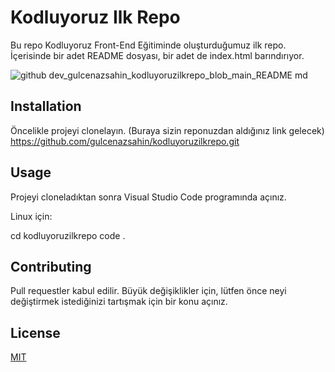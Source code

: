 # Kodluyoruz Ilk Repo

Bu repo Kodluyoruz Front-End Eğitiminde oluşturduğumuz ilk repo. İçerisinde bir adet README dosyası, bir adet de index.html barındırıyor.

![github dev_gulcenazsahin_kodluyoruzilkrepo_blob_main_README md](https://user-images.githubusercontent.com/132149709/235312337-4e1f4176-dc57-4335-9d24-c80513528782.png)

## Installation

Öncelikle projeyi clonelayın. (Buraya sizin reponuzdan aldığınız link gelecek)
https://github.com/gulcenazsahin/kodluyoruzilkrepo.git

## Usage
Projeyi cloneladıktan sonra Visual Studio Code programında açınız.

Linux için:

cd kodluyoruzilkrepo
code .

## Contributing

Pull requestler kabul edilir. Büyük değişiklikler için, lütfen önce neyi değiştirmek istediğinizi tartışmak için bir konu açınız.

## License

<a href="https://choosealicense.com/licenses/mit/">MIT</a>
